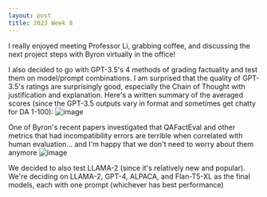 ```yaml
---
layout: post
title: 2023 Week 8
---
```

I really enjoyed meeting Professor Li, grabbing coffee, and discussing the next project steps with Byron virtually in the office!

I also decided to go with GPT-3.5's 4 methods of grading factuality and test them on model/prompt combinations. I am surprised that the quality of GPT-3.5's ratings are surprisingly good, especially the Chain of Thought with justification and explanation. Here's a written summary of the averaged scores (since the GPT-3.5 outputs vary in format and sometimes get chatty for DA 1-100):
![image](https://github.com/lilywchen/lilywchendreu.github.io/assets/48391794/706cd0f7-adfd-4ff4-9b7d-731364e21939)

One of Byron's recent papers investigated that QAFactEval and other metrics that had incompatibility errors are terrible when correlated with human evaluation... and I'm happy that we don't need to worry about them anymore
![image](https://github.com/lilywchen/lilywchendreu.github.io/assets/48391794/8ea236f1-8405-48eb-b457-0f63a33752f6)

We decided to also test LLAMA-2 (since it's relatively new and popular). We're deciding on LLAMA-2, GPT-4, ALPACA, and Flan-T5-XL as the final models, each with one prompt (whichever has best performance)
